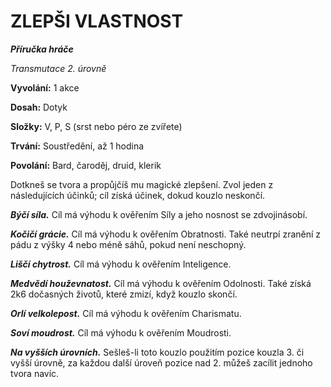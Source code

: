 # ZLEPŠI VLASTNOST

***Příručka hráče***

*Transmutace 2. úrovně*

**Vyvolání:** 1 akce

**Dosah:** Dotyk

**Složky:** V, P, S (srst nebo péro ze zvířete)

**Trvání:** Soustředění, až 1 hodina

**Povolání:** Bard, čaroděj, druid, klerik

Dotkneš se tvora a propůjčíš mu magické zlepšení. Zvol jeden z následujících účinků; cíl získá účinek, dokud kouzlo neskončí.

***Býčí síla.*** Cíl má výhodu k ověřením Síly a jeho nosnost se zdvojinásobí.

***Kočičí grácie.*** Cíl má výhodu k ověřením Obratnosti. Také neutrpí zranění z pádu z výšky 4 nebo méně sáhů, pokud není neschopný.

***Liščí chytrost.*** Cíl má výhodu k ověřením Inteligence.

***Medvědí houževnatost.*** Cíl má výhodu k ověřením Odolnosti. Také získá 2k6 dočasných životů, které zmizí, když kouzlo skončí.

***Orlí velkolepost.*** Cíl má výhodu k ověřením Charismatu.

***Soví moudrost.*** Cíl má výhodu k ověřením Moudrosti.

***Na vyšších úrovních.*** Sešleš-li toto kouzlo použitím pozice kouzla 3. či vyšší úrovně, za každou další úroveň pozice nad 2. můžeš zacílit jednoho tvora navíc.
